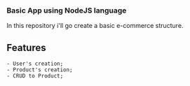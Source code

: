 ### Basic App using NodeJS language

In this repository i'll go create a basic e-commerce structure.

## Features

    - User's creation;
    - Product's creation;
    - CRUD to Product;